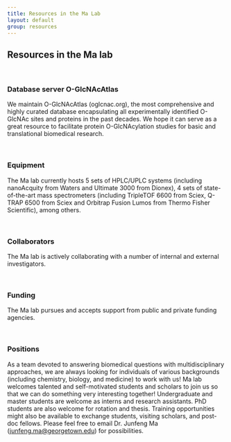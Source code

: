 ```yaml
---
title: Resources in the Ma Lab
layout: default
group: resources
---
```


## Resources in the Ma lab

<br>


### Database server O-GlcNAcAtlas

We maintain O-GlcNAcAtlas (oglcnac.org), the most comprehensive and highly curated database encapsulating all experimentally identified O-GlcNAc sites and proteins in the past decades. We hope it can serve as a great resource to facilitate protein O-GlcNAcylation studies for basic and translational biomedical research.

<br>

### Equipment

The Ma lab currently hosts 5 sets of HPLC/UPLC systems (including nanoAcquity from Waters and Ultimate 3000 from Dionex), 4 sets of state-of-the-art mass spectrometers (including TripleTOF 6600 from Sciex, Q-TRAP 6500 from Sciex and Orbitrap Fusion Lumos from Thermo Fisher Scientific), among others. 

<br>

### Collaborators

The Ma lab is actively collaborating with a number of internal and external investigators. 

<br>


### Funding

The Ma lab pursues and accepts support from public and private funding agencies. 

<br>

### Positions

As a team devoted to answering biomedical questions with multidisciplinary approaches, we are always looking for individuals of various backgrounds (including chemistry, biology, and medicine) to work with us!
Ma lab welcomes talented and self-motivated students and scholars to join us so that we can do something very interesting together! Undergraduate and master students are welcome as interns and research assistants. PhD students are also welcome for rotation and thesis.  Training opportunities might also be available to exchange students, visiting scholars, and post-doc fellows. Please feel free to email Dr. Junfeng Ma (junfeng.ma@georgetown.edu) for possibilities.

<br>
